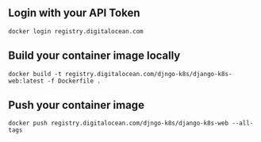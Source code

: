 ## Login with your API Token
```
docker login registry.digitalocean.com
```

## Build your container image locally

```
docker build -t registry.digitalocean.com/djngo-k8s/django-k8s-web:latest -f Dockerfile .

```

## Push your container image
```
docker push registry.digitalocean.com/djngo-k8s/django-k8s-web --all-tags
```

<!-- Naturally, for all these steps replace `registry.digitalocean.com/cfe-k8s/` with your container registry and `django-k8s` with whatever image name you want to give your Django project. -->